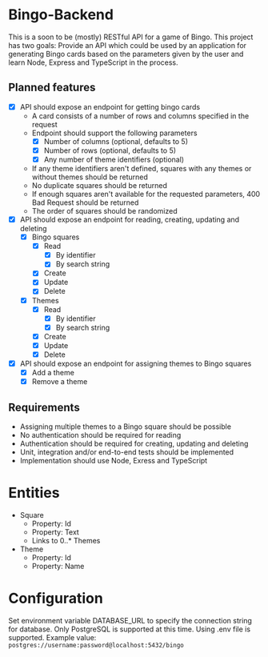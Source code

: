 # Bingo-Backend

This is a soon to be (mostly) RESTful API for a game of Bingo. This project has two goals: Provide an API which could be used by an application for generating Bingo cards based on the parameters given by the user and learn Node, Express and TypeScript in the process.

## Planned features

- [X] API should expose an endpoint for getting bingo cards
  - A card consists of a number of rows and columns specified in the request
  - Endpoint should support the following parameters
    - [X] Number of columns (optional, defaults to 5)
    - [X] Number of rows (optional, defaults to 5)
    - [X] Any number of theme identifiers (optional)
  - If any theme identifiers aren't defined, squares with any themes or without themes should be returned
  - No duplicate squares should be returned
  - If enough squares aren't available for the requested parameters, 400 Bad Request should be returned
  - The order of squares should be randomized
- [X] API should expose an endpoint for reading, creating, updating and deleting 
  - [X] Bingo squares
    - [X] Read
      - [X] By identifier
      - [X] By search string
    - [X] Create
    - [X] Update
    - [X] Delete
  - [X] Themes
    - [X] Read
      - [X] By identifier
      - [X] By search string
    - [X] Create
    - [X] Update
    - [X] Delete
- [X] API should expose an endpoint for assigning themes to Bingo squares
  - [X] Add a theme
  - [X] Remove a theme

## Requirements

- Assigning multiple themes to a Bingo square should be possible
- No authentication should be required for reading
- Authentication should be required for creating, updating and deleting
- Unit, integration and/or end-to-end tests should be implemented
- Implementation should use Node, Exress and TypeScript

# Entities

- Square
  - Property: Id
  - Property: Text
  - Links to 0..* Themes
- Theme
  - Property: Id
  - Property: Name

# Configuration

Set environment variable DATABASE_URL to specify the connection string for database. Only PostgreSQL is supported at this time. Using .env file is supported. Example value: `postgres://username:password@localhost:5432/bingo`

